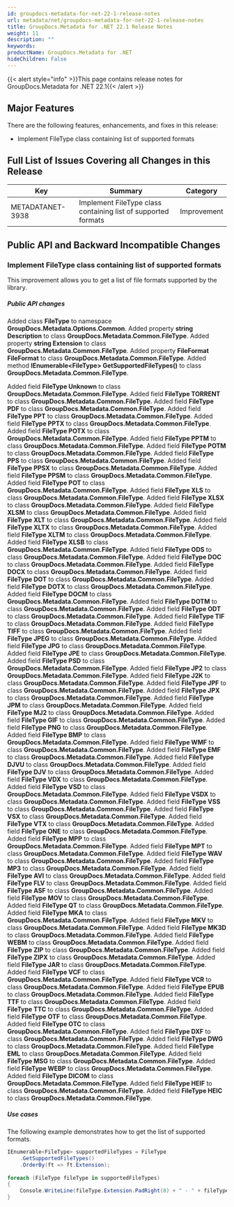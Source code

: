 ```yaml
---
id: groupdocs-metadata-for-net-22-1-release-notes
url: metadata/net/groupdocs-metadata-for-net-22-1-release-notes
title: GroupDocs.Metadata for .NET 22.1 Release Notes
weight: 11
description: ""
keywords: 
productName: GroupDocs.Metadata for .NET
hideChildren: False
---
```

{{< alert style="info" >}}This page contains release notes for GroupDocs.Metadata for .NET 22.1{{< /alert >}}

## Major Features


There are the following features, enhancements, and fixes in this release:

*   Implement FileType class containing list of supported formats

## Full List of Issues Covering all Changes in this Release

| Key | Summary | Category |
| --- | --- | --- |
| METADATANET-3938 | Implement FileType class containing list of supported formats | Improvement         |



## Public API and Backward Incompatible Changes

### Implement FileType class containing list of supported formats

This improvement allows you to get a list of file formats supported by the library.

##### Public API changes

Added class **FileType** to namespace **GroupDocs.Metadata.Options.Common**.
Added property **string Description** to class **GroupDocs.Metadata.Common.FileType**.
Added property **string Extension** to class **GroupDocs.Metadata.Common.FileType**.
Added property **FileFormat FileFormat** to class **GroupDocs.Metadata.Common.FileType**.
Added method **IEnumerable\<FileType\> GetSupportedFileTypes()** to class **GroupDocs.Metadata.Common.FileType**.

Added field **FileType Unknown** to class **GroupDocs.Metadata.Common.FileType**.
Added field **FileType TORRENT** to class **GroupDocs.Metadata.Common.FileType**.
Added field **FileType PDF** to class **GroupDocs.Metadata.Common.FileType**.
Added field **FileType PPT** to class **GroupDocs.Metadata.Common.FileType**.
Added field **FileType PPTX** to class **GroupDocs.Metadata.Common.FileType**.
Added field **FileType POTX** to class **GroupDocs.Metadata.Common.FileType**.
Added field **FileType PPTM** to class **GroupDocs.Metadata.Common.FileType**.
Added field **FileType POTM** to class **GroupDocs.Metadata.Common.FileType**.
Added field **FileType PPS** to class **GroupDocs.Metadata.Common.FileType**.
Added field **FileType PPSX** to class **GroupDocs.Metadata.Common.FileType**.
Added field **FileType PPSM** to class **GroupDocs.Metadata.Common.FileType**.
Added field **FileType POT** to class **GroupDocs.Metadata.Common.FileType**.
Added field **FileType XLS** to class **GroupDocs.Metadata.Common.FileType**.
Added field **FileType XLSX** to class **GroupDocs.Metadata.Common.FileType**.
Added field **FileType XLSM** to class **GroupDocs.Metadata.Common.FileType**.
Added field **FileType XLT** to class **GroupDocs.Metadata.Common.FileType**.
Added field **FileType XLTX** to class **GroupDocs.Metadata.Common.FileType**.
Added field **FileType XLTM** to class **GroupDocs.Metadata.Common.FileType**.
Added field **FileType XLSB** to class **GroupDocs.Metadata.Common.FileType**.
Added field **FileType ODS** to class **GroupDocs.Metadata.Common.FileType**.
Added field **FileType DOC** to class **GroupDocs.Metadata.Common.FileType**.
Added field **FileType DOCX** to class **GroupDocs.Metadata.Common.FileType**.
Added field **FileType DOT** to class **GroupDocs.Metadata.Common.FileType**.
Added field **FileType DOTX** to class **GroupDocs.Metadata.Common.FileType**.
Added field **FileType DOCM** to class **GroupDocs.Metadata.Common.FileType**.
Added field **FileType DOTM** to class **GroupDocs.Metadata.Common.FileType**.
Added field **FileType ODT** to class **GroupDocs.Metadata.Common.FileType**.
Added field **FileType TIF** to class **GroupDocs.Metadata.Common.FileType**.
Added field **FileType TIFF** to class **GroupDocs.Metadata.Common.FileType**.
Added field **FileType JPEG** to class **GroupDocs.Metadata.Common.FileType**.
Added field **FileType JPG** to class **GroupDocs.Metadata.Common.FileType**.
Added field **FileType JPE** to class **GroupDocs.Metadata.Common.FileType**.
Added field **FileType PSD** to class **GroupDocs.Metadata.Common.FileType**.
Added field **FileType JP2** to class **GroupDocs.Metadata.Common.FileType**.
Added field **FileType J2K** to class **GroupDocs.Metadata.Common.FileType**.
Added field **FileType JPF** to class **GroupDocs.Metadata.Common.FileType**.
Added field **FileType JPX** to class **GroupDocs.Metadata.Common.FileType**.
Added field **FileType JPM** to class **GroupDocs.Metadata.Common.FileType**.
Added field **FileType MJ2** to class **GroupDocs.Metadata.Common.FileType**.
Added field **FileType GIF** to class **GroupDocs.Metadata.Common.FileType**.
Added field **FileType PNG** to class **GroupDocs.Metadata.Common.FileType**.
Added field **FileType BMP** to class **GroupDocs.Metadata.Common.FileType**.
Added field **FileType WMF** to class **GroupDocs.Metadata.Common.FileType**.
Added field **FileType EMF** to class **GroupDocs.Metadata.Common.FileType**.
Added field **FileType DJVU** to class **GroupDocs.Metadata.Common.FileType**.
Added field **FileType DJV** to class **GroupDocs.Metadata.Common.FileType**.
Added field **FileType VDX** to class **GroupDocs.Metadata.Common.FileType**.
Added field **FileType VSD** to class **GroupDocs.Metadata.Common.FileType**.
Added field **FileType VSDX** to class **GroupDocs.Metadata.Common.FileType**.
Added field **FileType VSS** to class **GroupDocs.Metadata.Common.FileType**.
Added field **FileType VSX** to class **GroupDocs.Metadata.Common.FileType**.
Added field **FileType VTX** to class **GroupDocs.Metadata.Common.FileType**.
Added field **FileType ONE** to class **GroupDocs.Metadata.Common.FileType**.
Added field **FileType MPP** to class **GroupDocs.Metadata.Common.FileType**.
Added field **FileType MPT** to class **GroupDocs.Metadata.Common.FileType**.
Added field **FileType WAV** to class **GroupDocs.Metadata.Common.FileType**.
Added field **FileType MP3** to class **GroupDocs.Metadata.Common.FileType**.
Added field **FileType AVI** to class **GroupDocs.Metadata.Common.FileType**.
Added field **FileType FLV** to class **GroupDocs.Metadata.Common.FileType**.
Added field **FileType ASF** to class **GroupDocs.Metadata.Common.FileType**.
Added field **FileType MOV** to class **GroupDocs.Metadata.Common.FileType**.
Added field **FileType QT** to class **GroupDocs.Metadata.Common.FileType**.
Added field **FileType MKA** to class **GroupDocs.Metadata.Common.FileType**.
Added field **FileType MKV** to class **GroupDocs.Metadata.Common.FileType**.
Added field **FileType MK3D** to class **GroupDocs.Metadata.Common.FileType**.
Added field **FileType WEBM** to class **GroupDocs.Metadata.Common.FileType**.
Added field **FileType ZIP** to class **GroupDocs.Metadata.Common.FileType**.
Added field **FileType ZIPX** to class **GroupDocs.Metadata.Common.FileType**.
Added field **FileType JAR** to class **GroupDocs.Metadata.Common.FileType**.
Added field **FileType VCF** to class **GroupDocs.Metadata.Common.FileType**.
Added field **FileType VCR** to class **GroupDocs.Metadata.Common.FileType**.
Added field **FileType EPUB** to class **GroupDocs.Metadata.Common.FileType**.
Added field **FileType TTF** to class **GroupDocs.Metadata.Common.FileType**.
Added field **FileType TTC** to class **GroupDocs.Metadata.Common.FileType**.
Added field **FileType OTF** to class **GroupDocs.Metadata.Common.FileType**.
Added field **FileType OTC** to class **GroupDocs.Metadata.Common.FileType**.
Added field **FileType DXF** to class **GroupDocs.Metadata.Common.FileType**.
Added field **FileType DWG** to class **GroupDocs.Metadata.Common.FileType**.
Added field **FileType EML** to class **GroupDocs.Metadata.Common.FileType**.
Added field **FileType MSG** to class **GroupDocs.Metadata.Common.FileType**.
Added field **FileType WEBP** to class **GroupDocs.Metadata.Common.FileType**.
Added field **FileType DICOM** to class **GroupDocs.Metadata.Common.FileType**.
Added field **FileType HEIF** to class **GroupDocs.Metadata.Common.FileType**.
Added field **FileType HEIC** to class **GroupDocs.Metadata.Common.FileType**.

##### Use cases

The following example demonstrates how to get the list of supported formats.

```csharp
IEnumerable<FileType> supportedFileTypes = FileType
    .GetSupportedFileTypes()
    .OrderBy(ft => ft.Extension);
 
foreach (FileType fileType in supportedFileTypes)
{
    Console.WriteLine(fileType.Extension.PadRight(8) + " - " + fileType.Description);
}
```
